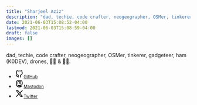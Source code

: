 ```yaml
---
title: "Sharjeel Aziz"
description: "dad, techie, code crafter, neogeographer, OSMer, tinkerer, gadgeteer, ham (K0DEV), drones, 🏃 & 🚴‍♂️."
date: 2021-06-03T15:08:52-04:00
lastmod: 2021-06-03T15:08:59-04:00
draft: false
images: []
---
```


dad, techie, code crafter, neogeographer, OSMer, tinkerer, gadgeteer, ham (K0DEV), drones, 🏃🏻 & :biking_man:.

<ul class="nav" style="justify-content: center;"><li class="nav-item"><a rel="me" class="nav-link social-link" href="https://github.com/sharjeelaziz"><svg xmlns="http://www.w3.org/2000/svg" class="icon icon-tabler icon-tabler-brand-github" width="24" height="24" viewBox="0 0 24 24" stroke-width="2" stroke="currentcolor" fill="none" stroke-linecap="round" stroke-linejoin="round"><path stroke="none" d="M0 0h24v24H0z" fill="none"></path><path d="M9 19c-4.3 1.4-4.3-2.5-6-3m12 5v-3.5c0-1 .1-1.4-.5-2 2.8-.3 5.5-1.4 5.5-6a4.6 4.6.0 00-1.3-3.2 4.2 4.2.0 00-.1-3.2s-1.1-.3-3.5 1.3a12.3 12.3.0 00-6.2.0C6.5 2.8 5.4 3.1 5.4 3.1a4.2 4.2.0 00-.1 3.2A4.6 4.6.0 004 9.5c0 4.6 2.7 5.7 5.5 6-.6.6-.6 1.2-.5 2V21"></path></svg><small class="ms-2 visually-hidden">GitHub</small></a></li><li class="nav-item"><a rel="me" class="nav-link social-link" href="https://fosstodon.org/@voidfork"><svg xmlns="http://www.w3.org/2000/svg" class="icon icon-tabler icon-tabler-brand-mastodon" width="24" height="24" viewBox="0 0 24 24" stroke-width="2" stroke="currentcolor" fill="none" stroke-linecap="round" stroke-linejoin="round"><path stroke="none" d="M0 0h24v24H0z" fill="none"></path><path d="M18.648 15.254C16.832 17.017 12 16.88 12 16.88a18.262 18.262.0 01-3.288-.256c1.127 1.985 4.12 2.81 8.982 2.475-1.945 2.013-13.598 5.257-13.668-7.636L4 10.309c0-3.036.023-4.115 1.352-5.633C7.023 2.766 12 3.01 12 3.01s4.977-.243 6.648 1.667C19.977 6.195 20 7.274 20 10.31s-.456 4.074-1.352 4.944z"></path><path d="M12 11.204V8.278C12 7.02 11.105 6 10 6S8 7.02 8 8.278V13m4-4.722C12 7.02 12.895 6 14 6s2 1.02 2 2.278V13"></path></svg><small class="ms-2 visually-hidden">Mastodon</small></a></li><li class="nav-item"><a rel="me" class="nav-link social-link" href="https://twitter.com/sharjeelaziz"><svg xmlns="http://www.w3.org/2000/svg" class="icon icon-tabler icon-tabler-brand-x" width="24" height="24" viewBox="0 0 24 24" stroke-width="2" stroke="currentcolor" fill="none" stroke-linecap="round" stroke-linejoin="round"><path stroke="none" d="M0 0h24v24H0z" fill="none"></path><path d="M4 4l11.733 16H20L8.267 4z"></path><path d="M4 20l6.768-6.768m2.46-2.46L20 4"></path></svg><small class="ms-2 visually-hidden">Twitter</small></a></li></ul>